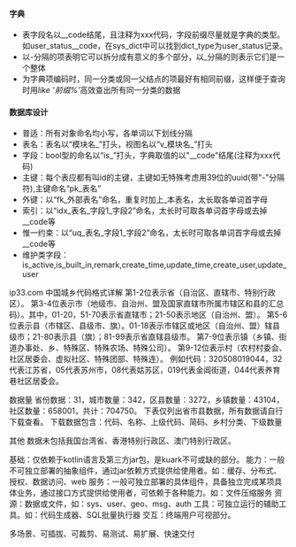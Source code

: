#### 字典
* 表字段名以__code结尾，且注释为xxx代码，字段前缀尽量就是字典的类型。如user_status__code，在sys_dict中可以找到dict_type为user_status记录。
* 以-分隔的项表明它可以拆分成有意义的多个部分，以_分隔的则表示它们是一个整体
* 为字典项编码时，同一分类或同一父结点的项最好有相同前缀，这样便于查询时用<i>like '前缀%'</i>高效查出所有同一分类的数据

#### 数据库设计
* 普适：所有对象命名均小写，各单词以下划线分隔
* 表名：表名以“模块名_”打头，视图名以“v_模块名_”打头
* 字段：bool型的命名以“is_”打头，字典取值的以"__code"结尾(注释为xxx代码)
* 主键：每个表应都有叫id的主键，主键如无特殊考虑用39位的uuid(带"-"分隔符),主键命名“pk_表名”
* 外键：以“fk_外部表名”命名，重复时加上_本表名，太长取各单词首字母
* 索引：以“idx_表名_字段1_字段2”命名，太长时可取各单词首字母或去掉__code等
* 惟一约束：以“uq_表名_字段1_字段2”命名，太长时可取各单词首字母或去掉__code等
* 维护类字段：is_active,is_built_in,remark,create_time,update_time,create_user,update_user




ip33.com
中国城乡代码格式详解
第1-2位表示省（自治区、直辖市、特别行政区）。
第3-4位表示市（地级市、自治州、盟及国家直辖市所属市辖区和县的汇总码）。其中，01-20，51-70表示省直辖市；21-50表示地区（自治州、盟）。
第5-6位表示县（市辖区、县级市、旗）。01-18表示市辖区或地区（自治州、盟）辖县级市；21-80表示县（旗）；81-99表示省直辖县级市。
第7-9位表示镇（乡镇、街道办事处、乡、特殊区、特殊农场、特殊公司）。
第9-12位表示村（农村村委会、社区居委会、虚拟社区、特殊团部、特殊连）。
例如代码：320508019044，32代表江苏省，05代表苏州市，08代表姑苏区，019代表金阊街道，044代表养育巷社区居委会。

数据量
省份数据：31，城市数量：342，区县数量：3272，乡镇数量：43104，社区数量：658001，共计：704750。
下表仅列出省市县数据，所有数据请自行下载查看。
下载数据包含：代码、名称、上级代码、简码、乡村分类、下级数量

其他
数据未包括我国台湾省、香港特别行政区、澳门特别行政区。


基础：仅依赖于kotlin语言及第三方jar包，是kuark不可或缺的部分。
能力：一般不可独立部署的抽象组件，通过jar依赖方式提供给使用者。如：缓存、分布式、授权、数据访问、web
服务：一般可独立部署的具体组件，具备独立完成某项具体业务，通过接口方式提供给使用者，可依赖于各种能力。如：文件压缩服务
资源：数据或文件，如：sys、user、geo、msg、auth
工具：可独立运行的辅助工具。如：代码生成器、SQL批量执行器
交互：终端用户可视部分。

多场景、可插拔、可裁剪、易测试、易扩展、快速交付